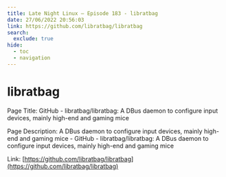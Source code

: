 ```yaml
---
title: Late Night Linux – Episode 183 - libratbag
date: 27/06/2022 20:56:03
link: https://github.com/libratbag/libratbag
search:
  exclude: true
hide:
  - toc
  - navigation
---
```


# libratbag

Page Title: GitHub - libratbag/libratbag: A DBus daemon to configure input devices, mainly high-end and gaming mice

Page Description: A DBus daemon to configure input devices, mainly high-end and gaming mice - GitHub - libratbag/libratbag: A DBus daemon to configure input devices, mainly high-end and gaming mice 

Link: [https://github.com/libratbag/libratbag](https://github.com/libratbag/libratbag)